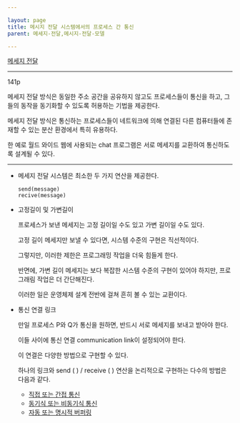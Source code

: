 ```yaml
---

layout: page
title: 메시지 전달 시스템에서의 프로세스 간 통신
parent: 메세지-전달,메시지-전달-모델

---
```


[메세지 전달](메세지-전달.html)

***

141p

메세지 전달 방식은 동일한 주소 공간을 공유하지 않고도 프로세스들이 통신을 하고, 그들의 동작을 동기화할 수 있도록 허용하는 기법을 제공한다.

메세지 전달 방식은 통신하는 프로세스들이 네트워크에 의해 연결된 다른 컴퓨터들에 존재할 수 있는 분산 환경에서 특히 유용하다.

한 예로 월드 와이드 웹에 사용되는 chat 프로그램은 서로 메세지를 교환하여 통신하도록 설계될 수 있다.

***

- 메세지 전달 시스템은 최소한 두 가지 연산을 제공한다.
    
    ```
    send(message)
    recive(message)
    ```
    
- 고정길이 및 가변길이
    
    프로세스가 보낸 메세지는 고정 길이일 수도 있고 가변 길이일 수도 있다.
    
    고정 길이 메세지만 보낼 수 있다면, 시스템 수준의 구현은 직선적이다.
    
    그렇지만, 이러한 제한은 프로그래밍 작업을 더욱 힘들게 한다.
    
    반면에, 가변 길이 메세지는 보다 복잡한 시스템 수준의 구현이 있어야 하지만, 프로그래림 작업은 더 간단해진다.
    
    이러한 일은 운영체제 설계 전반에 걸쳐 흔히 볼 수 있는 교환이다.
    
- 통신 연결 링크
    
    만일 프로세스 P와  Q가 통신을 원하면, 반드시 서로 메세지를 보내고 받아야 한다.
    
    이들 사이에 통신 연결 communication link이 설정되어야 한다.
    
    이 연결은 다양한 방법으로 구현할 수 있다.
    
    하나의 링크와 send ( ) / receive ( ) 연산을 논리적으로 구현하는 다수의 방법은 다음과 같다.
    
    - [직접 또는 간접 통신](명명(메세지-전달).html)
    - [동기식 또는 비동기식 통신](동기화(메세지-전달).html)
    - [자동 또는 명시적 버퍼링](버퍼링(메세지-전달).html)



